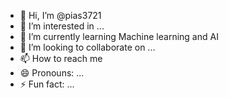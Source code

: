- 👋 Hi, I’m @pias3721
- 👀 I’m interested in ...
- 🌱 I’m currently learning Machine learning and AI
- 💞️ I’m looking to collaborate on ...
- 📫 How to reach me 
- 😄 Pronouns: ...
- ⚡ Fun fact: ...

<!---
pias3721/pias3721 is a ✨ special ✨ repository because its `README.md` (this file) appears on your GitHub profile.
You can click the Preview link to take a look at your changes.
--->
